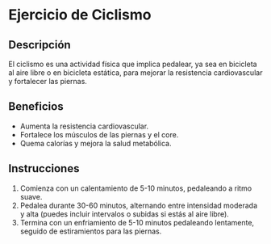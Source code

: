 # Ejercicio de Ciclismo

## Descripción
El ciclismo es una actividad física que implica pedalear, ya sea en bicicleta al aire libre o en bicicleta estática, para mejorar la resistencia cardiovascular y fortalecer las piernas.

## Beneficios
- Aumenta la resistencia cardiovascular.
- Fortalece los músculos de las piernas y el core.
- Quema calorías y mejora la salud metabólica.

## Instrucciones
1. Comienza con un calentamiento de 5-10 minutos, pedaleando a ritmo suave.
2. Pedalea durante 30-60 minutos, alternando entre intensidad moderada y alta (puedes incluir intervalos o subidas si estás al aire libre).
3. Termina con un enfriamiento de 5-10 minutos pedaleando lentamente, seguido de estiramientos para las piernas.